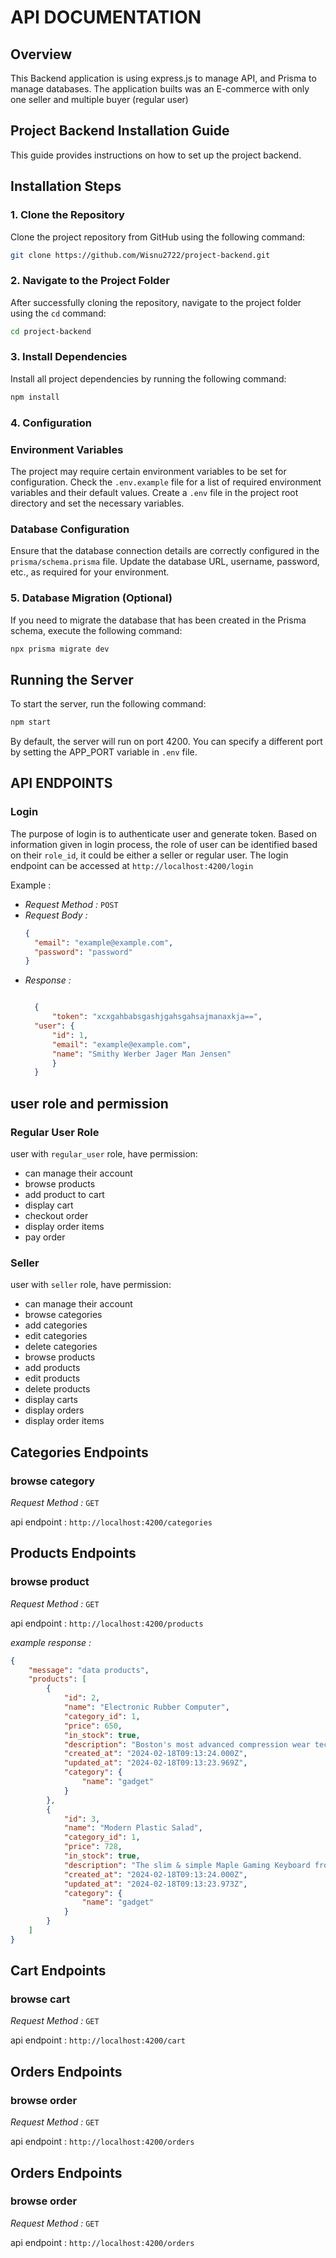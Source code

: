 # API DOCUMENTATION

## Overview
This Backend application is using express.js to manage API, and Prisma to manage databases. The application builts was an E-commerce with only one seller and multiple buyer (regular user)

## Project Backend Installation Guide

This guide provides instructions on how to set up the project backend.

## Installation Steps

### 1. Clone the Repository

Clone the project repository from GitHub using the following command:

```bash
git clone https://github.com/Wisnu2722/project-backend.git
```
### 2. Navigate to the Project Folder

After successfully cloning the repository, navigate to the project folder using the `cd` command:

```bash
cd project-backend
```
### 3. Install Dependencies

Install all project dependencies by running the following command:

```bash
npm install
```
### 4. Configuration

### Environment Variables

The project may require certain environment variables to be set for configuration. Check the `.env.example` file for a list of required environment variables and their default values. Create a `.env` file in the project root directory and set the necessary variables.

### Database Configuration

Ensure that the database connection details are correctly configured in the `prisma/schema.prisma` file. Update the database URL, username, password, etc., as required for your environment.

### 5. Database Migration (Optional)

If you need to migrate the database that has been created in the Prisma schema, execute the following command:

```bash
npx prisma migrate dev
```
## Running the Server

To start the server, run the following command:

```bash
npm start
```
By default, the server will run on port 4200. You can specify a different port by setting the APP_PORT variable in `.env` file.

## API ENDPOINTS


### Login

The purpose of login is to authenticate user and generate token. Based on information given in login process, the role of user can be identified based on their `role_id`, it could be either a seller or regular user. The login endpoint can be accessed at ```http://localhost:4200/login ```

Example :
- *Request Method :* `POST`
- *Request Body :*
  ```json
  {
    "email": "example@example.com",
    "password": "password"
  }
  ```
- *Response :*
  ```json
  
    {
        "token": "xcxgahbabsgashjgahsgahsajmanaxkja==",
    "user": {
        "id": 1,
        "email": "example@example.com",
        "name": "Smithy Werber Jager Man Jensen"
        }
    }

## user role and permission
### Regular User Role

user with `regular_user` role, have permission:
- can manage their account
- browse products
- add product to cart
- display cart
- checkout order
- display order items
- pay order

### Seller
user with `seller` role, have permission:
- can manage their account
- browse categories
- add categories
- edit categories
- delete categories
- browse products
- add products
- edit products
- delete products
- display carts
- display orders
- display order items


## Categories Endpoints
### browse category
*Request Method :* `GET`

api endpoint : `http://localhost:4200/categories`

## Products Endpoints
### browse product
*Request Method :* `GET`

api endpoint : `http://localhost:4200/products`

*example response :*
```json
{
    "message": "data products",
    "products": [
        {
            "id": 2,
            "name": "Electronic Rubber Computer",
            "category_id": 1,
            "price": 650,
            "in_stock": true,
            "description": "Boston's most advanced compression wear technology increases muscle oxygenation, stabilizes active muscles",
            "created_at": "2024-02-18T09:13:24.000Z",
            "updated_at": "2024-02-18T09:13:23.969Z",
            "category": {
                "name": "gadget"
            }
        },
        {
            "id": 3,
            "name": "Modern Plastic Salad",
            "category_id": 1,
            "price": 728,
            "in_stock": true,
            "description": "The slim & simple Maple Gaming Keyboard from Dev Byte comes with a sleek body and 7- Color RGB LED Back-lighting for smart functionality",
            "created_at": "2024-02-18T09:13:24.000Z",
            "updated_at": "2024-02-18T09:13:23.973Z",
            "category": {
                "name": "gadget"
            }
        }
    ]
}
```

## Cart Endpoints
### browse cart
*Request Method :* `GET`

api endpoint : `http://localhost:4200/cart`

## Orders Endpoints
### browse order
*Request Method :* `GET`

api endpoint : `http://localhost:4200/orders`


## Orders Endpoints
### browse order
*Request Method :* `GET`

api endpoint : `http://localhost:4200/orders`

